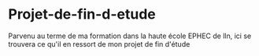 # Projet-de-fin-d-etude
Parvenu au terme de ma formation dans la haute école EPHEC de lln, ici se trouvera ce qu'il en ressort de mon projet de fin d'étude
